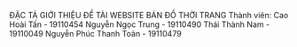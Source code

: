 ĐẶC TẢ GIỚI THIỆU ĐỀ TÀI
WEBSITE BÁN ĐỒ THỜI TRANG 
Thành viên:
Cao Hoài Tấn 			- 19110454
Nguyễn Ngọc Trung 		- 19110490
Thái Thành Nam 		- 19110049
Nguyễn Phúc Thanh Toàn 	- 19110479

